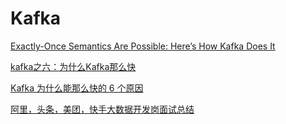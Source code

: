 # Kafka



[Exactly-Once Semantics Are Possible: Here’s How Kafka Does It](KafkaExactlyOnce.md)

[kafka之六：为什么Kafka那么快](https://www.cnblogs.com/duanxz/p/4705164.html)

[Kafka 为什么能那么快的 6 个原因](https://my.oschina.net/u/3991012/blog/4465101)

[阿里，头条，美团，快手大数据开发岗面试总结](https://www.cnblogs.com/xiaodf/p/12841476.html)